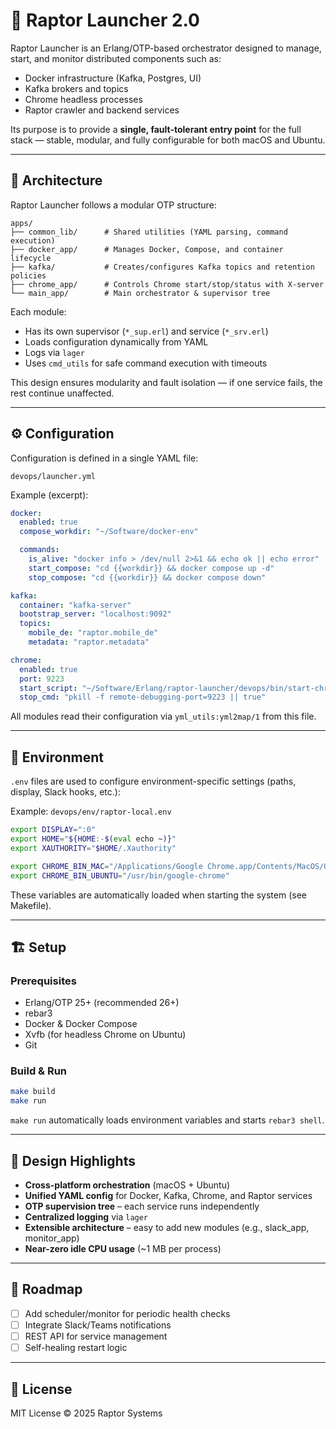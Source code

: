 # 🦅 Raptor Launcher 2.0

Raptor Launcher is an Erlang/OTP-based orchestrator designed to manage, start, and monitor distributed components such as:

- Docker infrastructure (Kafka, Postgres, UI)
- Kafka brokers and topics
- Chrome headless processes
- Raptor crawler and backend services

Its purpose is to provide a **single, fault-tolerant entry point** for the full stack — stable, modular, and fully configurable for both macOS and Ubuntu.

---

## 🧩 Architecture

Raptor Launcher follows a modular OTP structure:

```
apps/
├── common_lib/      # Shared utilities (YAML parsing, command execution)
├── docker_app/      # Manages Docker, Compose, and container lifecycle
├── kafka/           # Creates/configures Kafka topics and retention policies
├── chrome_app/      # Controls Chrome start/stop/status with X-server
└── main_app/        # Main orchestrator & supervisor tree
```

Each module:

- Has its own supervisor (`*_sup.erl`) and service (`*_srv.erl`)
- Loads configuration dynamically from YAML
- Logs via `lager`
- Uses `cmd_utils` for safe command execution with timeouts

This design ensures modularity and fault isolation — if one service fails, the rest continue unaffected.

---

## ⚙️ Configuration

Configuration is defined in a single YAML file:

```
devops/launcher.yml
```

Example (excerpt):

```yaml
docker:
  enabled: true
  compose_workdir: "~/Software/docker-env"

  commands:
    is_alive: "docker info > /dev/null 2>&1 && echo ok || echo error"
    start_compose: "cd {{workdir}} && docker compose up -d"
    stop_compose: "cd {{workdir}} && docker compose down"

kafka:
  container: "kafka-server"
  bootstrap_server: "localhost:9092"
  topics:
    mobile_de: "raptor.mobile_de"
    metadata: "raptor.metadata"

chrome:
  enabled: true
  port: 9223
  start_script: "~/Software/Erlang/raptor-launcher/devops/bin/start-chrome.sh"
  stop_cmd: "pkill -f remote-debugging-port=9223 || true"
```

All modules read their configuration via `yml_utils:yml2map/1` from this file.

---

## 🧰 Environment

`.env` files are used to configure environment-specific settings (paths, display, Slack hooks, etc.):

Example: `devops/env/raptor-local.env`

```bash
export DISPLAY=":0"
export HOME="${HOME:-$(eval echo ~)}"
export XAUTHORITY="$HOME/.Xauthority"

export CHROME_BIN_MAC="/Applications/Google Chrome.app/Contents/MacOS/Google Chrome"
export CHROME_BIN_UBUNTU="/usr/bin/google-chrome"
```

These variables are automatically loaded when starting the system (see Makefile).

---

## 🏗️ Setup

### Prerequisites

- Erlang/OTP 25+ (recommended 26+)
- rebar3
- Docker & Docker Compose
- Xvfb (for headless Chrome on Ubuntu)
- Git

### Build & Run

```bash
make build
make run
```

`make run` automatically loads environment variables and starts `rebar3 shell`.

---

## 🧠 Design Highlights

- **Cross-platform orchestration** (macOS + Ubuntu)
- **Unified YAML config** for Docker, Kafka, Chrome, and Raptor services
- **OTP supervision tree** – each service runs independently
- **Centralized logging** via `lager`
- **Extensible architecture** – easy to add new modules (e.g., slack_app, monitor_app)
- **Near-zero idle CPU usage** (~1 MB per process)

---

## 🧩 Roadmap

- [ ] Add scheduler/monitor for periodic health checks
- [ ] Integrate Slack/Teams notifications
- [ ] REST API for service management
- [ ] Self-healing restart logic

---

## 🧾 License

MIT License © 2025 Raptor Systems